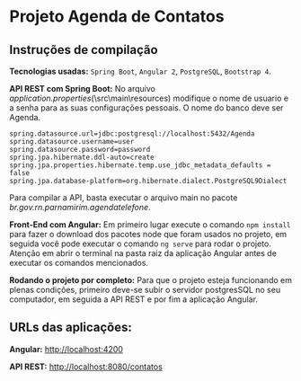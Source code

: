 # Projeto Agenda de Contatos

## Instruções de compilação

__Tecnologias usadas:__ 
`Spring Boot`, `Angular 2`, `PostgreSQL`, `Bootstrap 4`.

__API REST com Spring Boot:__ No arquivo *application.properties*(\src\main\resources) modifique o nome de usuario e a senha para as suas configurações pessoais. O nome do banco deve ser Agenda.
```
spring.datasource.url=jdbc:postgresql://localhost:5432/Agenda 
spring.datasource.username=user
spring.datasource.password=password
spring.jpa.hibernate.ddl-auto=create
spring.jpa.properties.hibernate.temp.use_jdbc_metadata_defaults = false
spring.jpa.database-platform=org.hibernate.dialect.PostgreSQL9Dialect

```

Para compilar a API, basta executar o arquivo main no pacote *br.gov.rn.parnamirim.agendatelefone*.

__Front-End com Angular:__ Em primeiro lugar execute o comando `npm install` para fazer o download dos pacotes node que foram usados no projeto, em seguida você pode executar o comando `ng serve` para rodar o projeto. Atenção em abrir o terminal na pasta raiz da aplicação Angular antes de executar os comandos mencionados.

__Rodando o projeto por completo:__ Para que o projeto esteja funcionando em plenas condições, primeiro deve-se subir o servidor postgresSQL no seu computador, em seguida a API REST e por fim a aplicação Angular.

## URLs das aplicações: 

__Angular:__   <http://localhost:4200>

__API REST:__  <http://localhost:8080/contatos>


